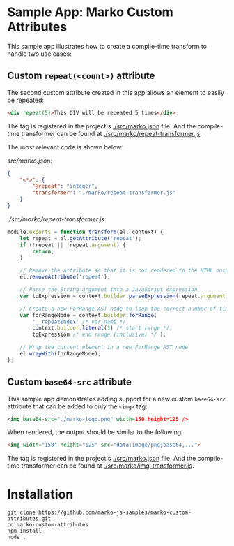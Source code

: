Sample App: Marko Custom Attributes
======================================

This sample app illustrates how to create a compile-time transform to handle two use cases:

## Custom `repeat(<count>)` attribute

The second custom attribute created in this app allows an element to easily be repeated:

```html
<div repeat(5)>This DIV will be repeated 5 times</div>
```

The tag is registered in the project's [./src/marko.json](./src/marko.json) file. And the compile-time transformer can be found at [./src/marko/repeat-transformer.js](./src/marko/repeat-transformer.js).

The most relevant code is shown below:

_src/marko.json:_

```json
{
    "<*>": {
        "@repeat": "integer",
        "transformer": "./marko/repeat-transformer.js"
    }
}
```

_./src/marko/repeat-transformer.js:_

```javascript
module.exports = function transform(el, context) {
    let repeat = el.getAttribute('repeat');
    if (!repeat || !repeat.argument) {
        return;
    }

    // Remove the attribute so that it is not rendered to the HTML output
    el.removeAttribute('repeat');

    // Parse the String argument into a JavaScript expression
    var toExpression = context.builder.parseExpression(repeat.argument);

    // Create a new ForRange AST node to loop the correct number of times
    var forRangeNode = context.builder.forRange(
        '__repeatIndex' /* var name */,
        context.builder.literal(1) /* start range */,
        toExpression /* end range (inclusive) */ );

    // Wrap the current element in a new ForRange AST node
    el.wrapWith(forRangeNode);
};
```

## Custom `base64-src` attribute

This sample app demonstrates adding support for a new custom `base64-src` attribute that can be added to only the `<img>` tag:

```xml
<img base64-src="./marko-logo.png" width=150 height=125 />
```

When rendered, the output should be similar to the following:

```html
<img width="150" height="125" src="data:image/png;base64,...">
```

The tag is registered in the project's [./src/marko.json](./src/marko.json) file. And the compile-time transformer can be found at [./src/marko/img-transformer.js](./src/marko/img-transformer.js).

# Installation

```
git clone https://github.com/marko-js-samples/marko-custom-attributes.git
cd marko-custom-attributes
npm install
node .
```